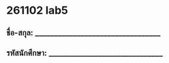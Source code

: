 # 261102 lab5
## ชื่อ-สกุล: _________________________________
## รหัสนักศึกษา: ______________________________
